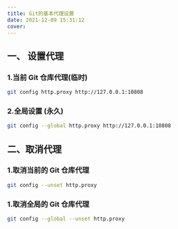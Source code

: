 ```yaml
---
title: Git的基本代理设置
date: 2021-12-09 15:31:12
cover:
---
```


## 一、 设置代理

### 1.当前 Git 仓库代理(临时)

```sh
git config http.proxy http://127.0.0.1:10808
```

### 2.全局设置 (永久)

```sh
git config --global http.proxy http://127.0.0.1:10808
```

## 二、取消代理

### 1.取消当前的 Git 仓库代理

```sh
git config --unset http.proxy
```

### 1.取消全局的 Git 仓库代理

```sh
git config --global --unset http.proxy
```
